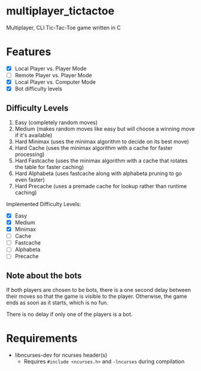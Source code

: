 # multiplayer_tictactoe
Multiplayer, CLI Tic-Tac-Toe game written in C

# Features
- [x] Local Player vs. Player Mode
- [ ] Remote Player vs. Player Mode
- [x] Local Player vs. Computer Mode
- [x] Bot difficulty levels

## Difficulty Levels
1. Easy (completely random moves)
2. Medium (makes random moves like easy but will choose a winning move if it's available)
3. Hard Minimax (uses the minimax algorithm to decide on its best move)
4. Hard Cache (uses the minimax algorithm with a cache for faster processing)
5. Hard Fastcache (uses the minimax algorithm with a cache that rotates the table for faster caching)
6. Hard Alphabeta (uses fastcache along with alphabeta pruning to go even faster)
7. Hard Precache (uses a premade cache for lookup rather than runtime caching)

Implemented Difficulty Levels:
- [X] Easy
- [X] Medium
- [X] Minimax
- [ ] Cache
- [ ] Fastcache
- [ ] Alphabeta
- [ ] Precache

## Note about the bots
If both players are chosen to be bots, there is a one second delay between their
moves so that the game is visible to the player. Otherwise, the game ends as
soon as it starts, which is no fun.

There is no delay if only one of the players is a bot.

# Requirements
* libncurses-dev for ncurses header(s)
	* Requires `#include <ncurses.h>` and `-lncurses` during compilation
